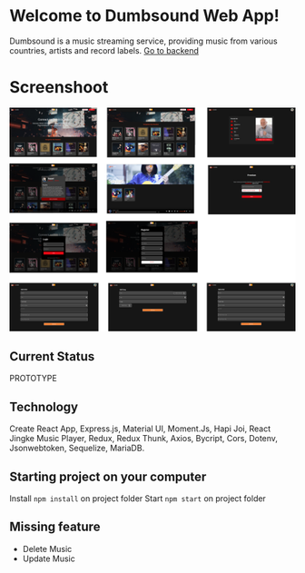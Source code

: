 # Welcome to Dumbsound Web App!

Dumbsound is a music streaming service, providing music from various countries, artists
and record labels.
[Go to backend](https://github.com/elcoputra/dw16stn70_dumbsound_backend)

# Screenshoot
![ss](https://raw.githubusercontent.com/elcoputra/dw16stn70_dumbsound_frontend/master/SS/all.png)
## Current Status
PROTOTYPE

## Technology

Create React App, Express.js, Material UI, Moment.Js, Hapi Joi, React Jingke Music Player, Redux, Redux Thunk, Axios, Bycript, Cors, Dotenv, Jsonwebtoken, Sequelize, MariaDB.

## Starting project on your computer
Install
`npm install` on project folder
Start
`npm start` on project folder

## Missing feature
- Delete Music
- Update Music
